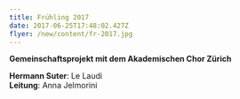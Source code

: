 ```yaml
---
title: Frühling 2017
date: 2017-06-25T17:48:02.427Z
flyer: /new/content/fr-2017.jpg
---
```


**Gemeinschaftsprojekt mit dem Akademischen Chor Zürich**

**Hermann Suter**: Le Laudi  
**Leitung**: Anna Jelmorini
